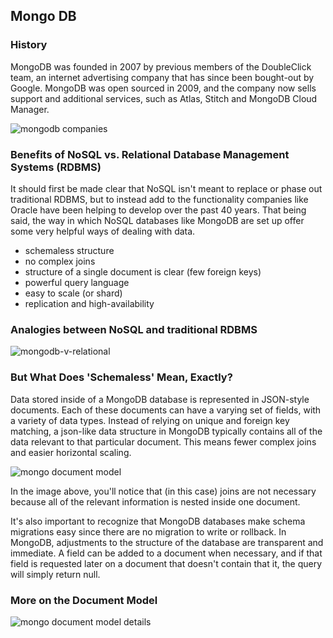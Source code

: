 ## Mongo DB

### History

MongoDB was founded in 2007 by previous members of the DoubleClick team, an internet advertising company that has since been bought-out by Google. MongoDB was open sourced in 2009, and the company now sells support and additional services, such as Atlas, Stitch and MongoDB Cloud Manager.

![mongodb companies](http://cdn.jsears.co/mongodb-companies.png "Mongo DB Companies Served")

### Benefits of NoSQL vs. Relational Database Management Systems (RDBMS)

It should first be made clear that NoSQL isn't meant to replace or phase out traditional RDBMS, but to instead add to the functionality companies like Oracle have been helping to develop over the past 40 years. That being said, the way in which NoSQL databases like MongoDB are set up offer some very helpful ways of dealing with data.

* schemaless structure
* no complex joins
* structure of a single document is clear (few foreign keys)
* powerful query language
* easy to scale (or shard)
* replication and high-availability

### Analogies between NoSQL and traditional RDBMS

![mongodb-v-relational](http://cdn.jsears.co/mongo-vs-rdbms.png "Mongo v. Relational Keywords")

### But What Does 'Schemaless' Mean, Exactly?

Data stored inside of a MongoDB database is represented in JSON-style documents. Each of these documents can have a varying set of fields, with a variety of data types. Instead of relying on unique and foreign key matching, a json-like data structure in MongoDB typically contains all of the data relevant to that particular document. This means fewer complex joins and easier horizontal scaling.

![mongo document model](http://cdn.jsears.co/document-model.png "Mongo Document Model")

In the image above, you'll notice that (in this case) joins are not necessary because all of the relevant information is nested inside one document.

It's also important to recognize that MongoDB databases make schema migrations easy since there are no migration to write or rollback. In MongoDB, adjustments to the structure of the database are transparent and immediate. A field can be added to a document when necessary, and if that field is requested later on a document that doesn't contain that it, the query will simply return null.

### More on the Document Model

![mongo document model details](http://cdn.jsears.co/Document%20Example.png "Mongo Document Model Details")



